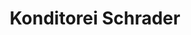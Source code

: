 ---
title: "Konditorei Schrader"
url: /falkenstein-vogtland/konditorei-schrader/
shop: Konditorei
---